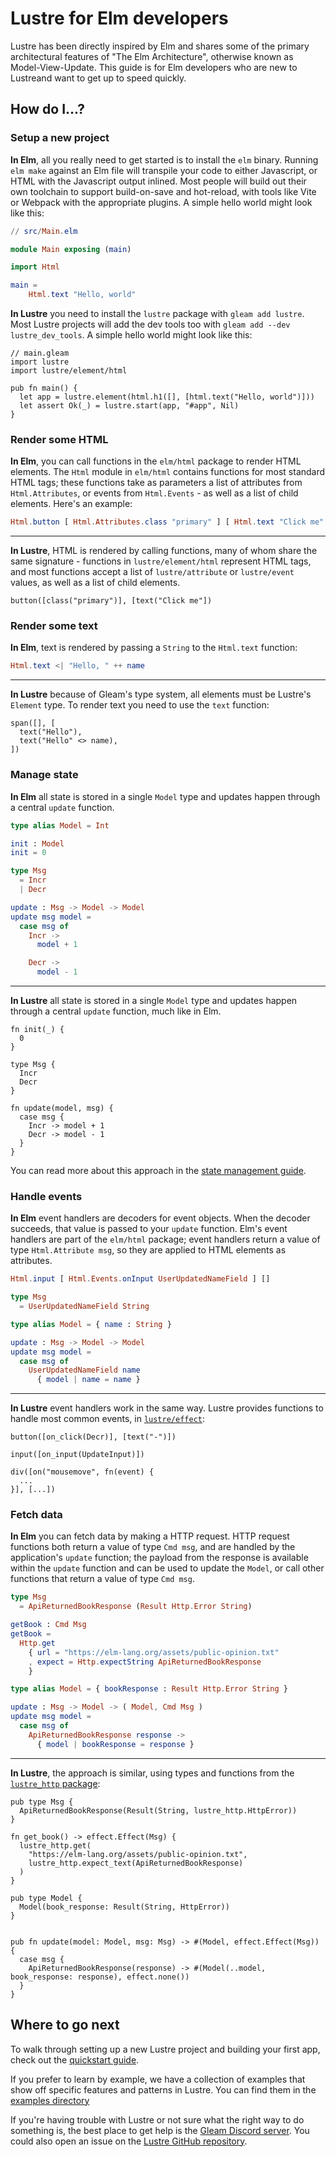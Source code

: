 # Lustre for Elm developers

Lustre has been directly inspired by Elm and shares some of the primary architectural features of "The Elm Architecture", otherwise known as Model-View-Update. This guide is for Elm developers who are new to Lustreand want to get up to speed quickly.

## How do I...?

### Setup a new project

**In Elm**, all you really need to get started is to install the `elm` binary. Running `elm make` against an Elm file will transpile your code to either Javascript, or HTML with the Javascript output inlined. Most people will build out their own toolchain to support build-on-save and hot-reload, with tools like Vite or Webpack with the appropriate plugins. A simple hello world might look like this:

```elm
// src/Main.elm

module Main exposing (main)

import Html

main =
    Html.text "Hello, world"

```

**In Lustre** you need to install the `lustre` package with `gleam add lustre`.
Most Lustre projects will add the dev tools too with `gleam add --dev lustre_dev_tools`.
A simple hello world might look like this:

```gleam
// main.gleam
import lustre
import lustre/element/html

pub fn main() {
  let app = lustre.element(html.h1([], [html.text("Hello, world")]))
  let assert Ok(_) = lustre.start(app, "#app", Nil)
}
```

### Render some HTML

**In Elm**, you can call functions in the `elm/html` package to render HTML elements. The `Html` module in `elm/html` contains functions for most standard HTML tags; these functions take as parameters a list of attributes from `Html.Attributes`, or events from `Html.Events` - as well as a list of child elements. Here's an example:

```elm
Html.button [ Html.Attributes.class "primary" ] [ Html.text "Click me" ]
```

---

**In Lustre**, HTML is rendered by calling functions, many of whom share the same signature - functions in `lustre/element/html` represent HTML tags, and most functions accept a list of `lustre/attribute` or `lustre/event` values, as well as a list of child elements.

```lustre
button([class("primary")], [text("Click me"])
```

### Render some text

**In Elm**, text is rendered by passing a `String` to the `Html.text` function:

```elm
Html.text <| "Hello, " ++ name
```

---

**In Lustre** because of Gleam's type system, all elements must be Lustre's `Element`
type. To render text you need to use the `text` function:

```gleam
span([], [
  text("Hello"),
  text("Hello" <> name),
])
```

### Manage state

**In Elm** all state is stored in a single `Model` type and updates happen through a central `update` function.

```elm
type alias Model = Int

init : Model
init = 0

type Msg
  = Incr
  | Decr

update : Msg -> Model -> Model
update msg model =
  case msg of
    Incr ->
      model + 1

    Decr ->
      model - 1
```

---

**In Lustre** all state is stored in a single `Model` type and updates happen through a central `update` function, much like in Elm.

```gleam
fn init(_) {
  0
}

type Msg {
  Incr
  Decr
}

fn update(model, msg) {
  case msg {
    Incr -> model + 1
    Decr -> model - 1
  }
}
```

You can read more about this approach in the [state management guide](https://hexdocs.pm/lustre/guide/02-state-management.html).

### Handle events

**In Elm** event handlers are decoders for event objects. When the decoder succeeds, that value is passed to your `update` function. Elm's event handlers are part of the `elm/html` package; event handlers return a value of type `Html.Attribute msg`, so they are applied to HTML elements as attributes.

```elm
Html.input [ Html.Events.onInput UserUpdatedNameField ] []

type Msg
  = UserUpdatedNameField String

type alias Model = { name : String }

update : Msg -> Model -> Model
update msg model =
  case msg of
    UserUpdatedNameField name
      { model | name = name }
```

---

**In Lustre** event handlers work in the same way. Lustre provides functions to handle most common events, in [`lustre/effect`](https://hexdocs.pm/lustre/lustre/effect.html):

```gleam
button([on_click(Decr)], [text("-")])
```

```gleam
input([on_input(UpdateInput)])
```

```gleam
div([on("mousemove", fn(event) {
  ...
}], [...])
```

### Fetch data

**In Elm** you can fetch data by making a HTTP request. HTTP request functions both return a value of type `Cmd msg`, and are handled by the application's `update` function; the payload from the response is available within the `update` function and can be used to update the `Model`, or call other functions that return a value of type `Cmd msg`.

```elm
type Msg
  = ApiReturnedBookResponse (Result Http.Error String)

getBook : Cmd Msg
getBook =
  Http.get
    { url = "https://elm-lang.org/assets/public-opinion.txt"
    , expect = Http.expectString ApiReturnedBookResponse
    }

type alias Model = { bookResponse : Result Http.Error String }

update : Msg -> Model -> ( Model, Cmd Msg )
update msg model =
  case msg of
    ApiReturnedBookResponse response ->
      { model | bookResponse = response }
```

---

**In Lustre**, the approach is similar, using types and functions from the [`lustre_http` package](https://hexdocs.pm/lustre_http/lustre_http.html):

```gleam
pub type Msg {
  ApiReturnedBookResponse(Result(String, lustre_http.HttpError))
}

fn get_book() -> effect.Effect(Msg) {
  lustre_http.get(
    "https://elm-lang.org/assets/public-opinion.txt",
    lustre_http.expect_text(ApiReturnedBookResponse)
  )
}

pub type Model {
  Model(book_response: Result(String, HttpError))
}


pub fn update(model: Model, msg: Msg) -> #(Model, effect.Effect(Msg)) {
  case msg {
    ApiReturnedBookResponse(response) -> #(Model(..model, book_response: response), effect.none())
  }
}

```

## Where to go next

To walk through setting up a new Lustre project and building your first app, check
out the [quickstart guide](https://hexdocs.pm/lustre/guide/01-quickstart.html).

If you prefer to learn by example, we have a collection of examples that show
off specific features and patterns in Lustre. You can find them in the
[examples directory](https://hexdocs.pm/lustre/reference/examples.html)

If you're having trouble with Lustre or not sure what the right way to do
something is, the best place to get help is the [Gleam Discord server](https://discord.gg/Fm8Pwmy).
You could also open an issue on the [Lustre GitHub repository](https://github.com/lustre-labs/lustre/issues).
